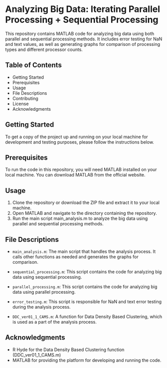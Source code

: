 # Analyzing Big Data: Iterating Parallel Processing + Sequential Processing

This repository contains MATLAB code for analyzing big data using both parallel and sequential processing methods. It includes error testing for NaN and text values, as well as generating graphs for comparison of processing types and different processor counts.

## Table of Contents

* Getting Started
* Prerequisites
* Usage
* File Descriptions
* Contributing
* License
* Acknowledgments

## Getting Started

To get a copy of the project up and running on your local machine for development and testing purposes, please follow the instructions below.

## Prerequisites

To run the code in this repository, you will need MATLAB installed on your local machine. You can download MATLAB from the official website.

## Usage

1. Clone the repository or download the ZIP file and extract it to your local machine.
2. Open MATLAB and navigate to the directory containing the repository.
3. Run the main script main_analysis.m to analyze the big data using parallel and sequential processing methods.

## File Descriptions

* `main_analysis.m`: The main script that handles the analysis process. It calls other functions as needed and generates the graphs for comparison.

* `sequential_processing.m`: This script contains the code for analyzing big data using sequential processing.

* `parallel_processing.m`: This script contains the code for analyzing big data using parallel processing.

* `error_testing.m`: This script is responsible for NaN and text error testing during the analysis process.

* `DDC_ver01_1_CAMS.m`: A function for Data Density Based Clustering, which is used as a part of the analysis process.

## Acknowledgments
* R Hyde for the Data Density Based Clustering function (DDC_ver01_1_CAMS.m)
* MATLAB for providing the platform for developing and running the code.
